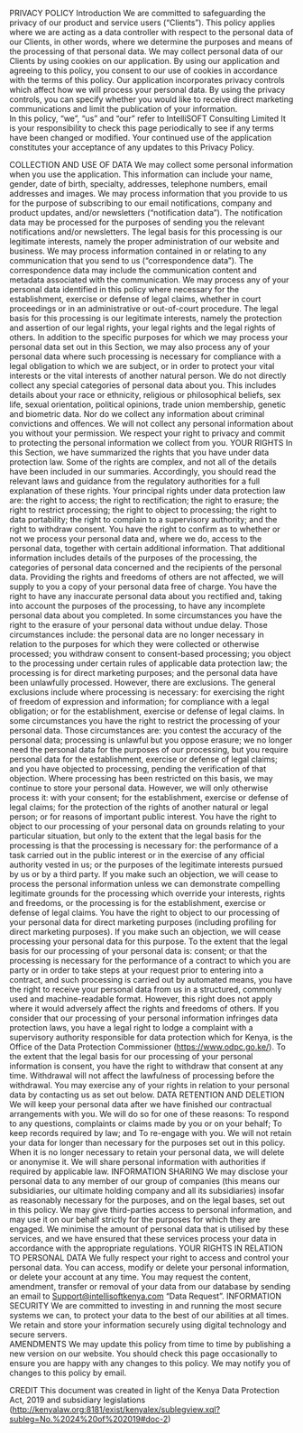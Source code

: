 PRIVACY POLICY
Introduction
We are committed to safeguarding the privacy of our product and service users (“Clients”).
This policy applies where we are acting as a data controller with respect to the personal data of our Clients, in other words, where we determine the purposes and means of the processing of that personal data.
We may collect personal data of our Clients by using cookies on our application. By using our application and agreeing to this policy, you consent to our use of cookies in accordance with the terms of this policy.
Our application incorporates privacy controls which affect how we will process your personal data. By using the privacy controls, you can specify whether you would like to receive direct marketing communications and limit the publication of your information.  
In this policy, “we”, “us” and “our” refer to IntelliSOFT Consulting Limited
It is your responsibility to check this page periodically to see if any terms have been changed or modified.  Your continued use of the application constitutes your acceptance of any updates to this Privacy Policy.

COLLECTION AND USE OF DATA
We may collect some personal information when you use the application. This information can include your name, gender, date of birth, specialty, addresses, telephone numbers, email addresses and images. 
We may process information that you provide to us for the purpose of subscribing to our email notifications, company and product updates, and/or newsletters (“notification data”). The notification data may be processed for the purposes of sending you the relevant notifications and/or newsletters. The legal basis for this processing is our legitimate interests, namely the proper administration of our website and business.
We may process information contained in or relating to any communication that you send to us (“correspondence data”). The correspondence data may include the communication content and metadata associated with the communication. 
We may process any of your personal data identified in this policy where necessary for the establishment, exercise or defense of legal claims, whether in court proceedings or in an administrative or out-of-court procedure. The legal basis for this processing is our legitimate interests, namely the protection and assertion of our legal rights, your legal rights and the legal rights of others.
In addition to the specific purposes for which we may process your personal data set out in this Section, we may also process any of your personal data where such processing is necessary for compliance with a legal obligation to which we are subject, or in order to protect your vital interests or the vital interests of another natural person.
We do not directly collect any special categories of personal data about you. This includes details about your race or ethnicity, religious or philosophical beliefs, sex life, sexual orientation, political opinions, trade union membership, genetic and biometric data. Nor do we collect any information about criminal convictions and offences. 
We will not collect any personal information about you without your permission. We respect your right to privacy and commit to protecting the personal information we collect from you.
YOUR RIGHTS
In this Section, we have summarized the rights that you have under data protection law. Some of the rights are complex, and not all of the details have been included in our summaries. Accordingly, you should read the relevant laws and guidance from the regulatory authorities for a full explanation of these rights.
Your principal rights under data protection law are:
the right to access; 
the right to rectification; 
the right to erasure; 
the right to restrict processing; 
the right to object to processing; 
the right to data portability; 
the right to complain to a supervisory authority; and
the right to withdraw consent.
You have the right to confirm as to whether or not we process your personal data and, where we do, access to the personal data, together with certain additional information. That additional information includes details of the purposes of the processing, the categories of personal data concerned and the recipients of the personal data. Providing the rights and freedoms of others are not affected, we will supply to you a copy of your personal data free of charge.
You have the right to have any inaccurate personal data about you rectified and, taking into account the purposes of the processing, to have any incomplete personal data about you completed.
In some circumstances you have the right to the erasure of your personal data without undue delay. Those circumstances include: the personal data are no longer necessary in relation to the purposes for which they were collected or otherwise processed; you withdraw consent to consent-based processing; you object to the processing under certain rules of applicable data protection law; the processing is for direct marketing purposes; and the personal data have been unlawfully processed. However, there are exclusions. The general exclusions include where processing is necessary: for exercising the right of freedom of expression and information; for compliance with a legal obligation; or for the establishment, exercise or defense of legal claims.
In some circumstances you have the right to restrict the processing of your personal data. Those circumstances are: you contest the accuracy of the personal data; processing is unlawful but you oppose erasure; we no longer need the personal data for the purposes of our processing, but you require personal data for the establishment, exercise or defense of legal claims; and you have objected to processing, pending the verification of that objection. Where processing has been restricted on this basis, we may continue to store your personal data. However, we will only otherwise process it: with your consent; for the establishment, exercise or defense of legal claims; for the protection of the rights of another natural or legal person; or for reasons of important public interest.
You have the right to object to our processing of your personal data on grounds relating to your particular situation, but only to the extent that the legal basis for the processing is that the processing is necessary for: the performance of a task carried out in the public interest or in the exercise of any official authority vested in us; or the purposes of the legitimate interests pursued by us or by a third party. If you make such an objection, we will cease to process the personal information unless we can demonstrate compelling legitimate grounds for the processing which override your interests, rights and freedoms, or the processing is for the establishment, exercise or defense of legal claims.
You have the right to object to our processing of your personal data for direct marketing purposes (including profiling for direct marketing purposes). If you make such an objection, we will cease processing your personal data for this purpose.
To the extent that the legal basis for our processing of your personal data is:
consent; or
that the processing is necessary for the performance of a contract to which you are party or in order to take steps at your request prior to entering into a contract, and such processing is carried out by automated means, you have the right to receive your personal data from us in a structured, commonly used and machine-readable format. However, this right does not apply where it would adversely affect the rights and freedoms of others.
If you consider that our processing of your personal information infringes data protection laws, you have a legal right to lodge a complaint with a supervisory authority responsible for data protection which for Kenya, is the Office of the Data Protection Commissioner (https://www.odpc.go.ke/).
To the extent that the legal basis for our processing of your personal information is consent, you have the right to withdraw that consent at any time. Withdrawal will not affect the lawfulness of processing before the withdrawal.
You may exercise any of your rights in relation to your personal data by contacting us as set out below.
DATA RETENTION AND DELETION
We will keep your personal data after we have finished our contractual arrangements with you. We will do so for one of these reasons:
To respond to any questions, complaints or claims made by you or on your behalf; 
To keep records required by law; and
To re-engage with you.
We will not retain your data for longer than necessary for the purposes set out in this policy. When it is no longer necessary to retain your personal data, we will delete or anonymise it. We will share personal information with authorities if required by applicable law.
INFORMATION SHARING
We may disclose your personal data to any member of our group of companies (this means our subsidiaries, our ultimate holding company and all its subsidiaries) insofar as reasonably necessary for the purposes, and on the legal bases, set out in this policy.
We may give third-parties access to personal information, and may use it on our behalf strictly for the purposes for which they are engaged. We minimise the amount of personal data that is utilised by these services, and we have ensured that these services process your data in accordance with the appropriate regulations.
YOUR RIGHTS IN RELATION TO PERSONAL DATA
We fully respect your right to access and control your personal data. You can access, modify or delete your personal information, or delete your account at any time.  You may request the content, amendment, transfer or removal of your data from our database by sending an email to  Support@intellisoftkenya.com “Data Request”.
INFORMATION SECURITY
We are committed to investing in and running the most secure systems we can, to protect your data to the best of our abilities at all times.  We retain and store your information securely using digital technology and secure servers.  
AMENDMENTS
We may update this policy from time to time by publishing a new version on our website.
You should check this page occasionally to ensure you are happy with any changes to this policy.
We may notify you of changes to this policy by email.

CREDIT
This document was created in light of the Kenya Data Protection Act, 2019 and subsidiary legislations (http://kenyalaw.org:8181/exist/kenyalex/sublegview.xql?subleg=No.%2024%20of%202019#doc-2) 
